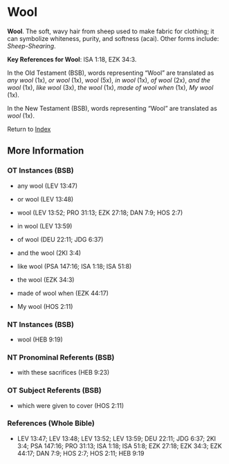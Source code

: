 # Wool
**Wool**. 
The soft, wavy hair from sheep used to make fabric for clothing; it can symbolize whiteness, purity, and softness (acai). 
Other forms include: 
*Sheep-Shearing*. 


**Key References for Wool**: 
ISA 1:18, EZK 34:3. 


In the Old Testament (BSB), words representing “Wool” are translated as 
*any wool* (1x), *or wool* (1x), *wool* (5x), *in wool* (1x), *of wool* (2x), *and the wool* (1x), *like wool* (3x), *the wool* (1x), *made of wool when* (1x), *My wool* (1x). 


In the New Testament (BSB), words representing “Wool” are translated as 
*wool* (1x). 


Return to [Index](00-Index.md)

## More Information

### OT Instances (BSB)

* any wool (LEV 13:47)

* or wool (LEV 13:48)

* wool (LEV 13:52; PRO 31:13; EZK 27:18; DAN 7:9; HOS 2:7)

* in wool (LEV 13:59)

* of wool (DEU 22:11; JDG 6:37)

* and the wool (2KI 3:4)

* like wool (PSA 147:16; ISA 1:18; ISA 51:8)

* the wool (EZK 34:3)

* made of wool when (EZK 44:17)

* My wool (HOS 2:11)



### NT Instances (BSB)

* wool (HEB 9:19)



### NT Pronominal Referents (BSB)

* with these sacrifices (HEB 9:23)



### OT Subject Referents (BSB)

* which were given to cover (HOS 2:11)



### References (Whole Bible)

* LEV 13:47; LEV 13:48; LEV 13:52; LEV 13:59; DEU 22:11; JDG 6:37; 2KI 3:4; PSA 147:16; PRO 31:13; ISA 1:18; ISA 51:8; EZK 27:18; EZK 34:3; EZK 44:17; DAN 7:9; HOS 2:7; HOS 2:11; HEB 9:19



